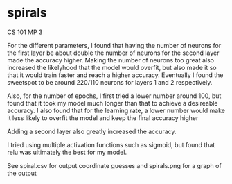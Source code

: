 # spirals

CS 101 MP 3

For the different parameters, I found that having the number of neurons for the first layer be about double the number of neurons for the second layer made the accuracy higher.
Making the number of neurons too great also increased the likelyhood that the model would overfit, but also made it so that it would train faster and reach a higher accuracy. 
Eventually I found the sweetspot to be around 220/110 neurons for layers 1 and 2 respectively.

Also, for the number of epochs, I first tried a lower number around 100, but found that it took my model much longer than that to achieve a desireable accuracy. 
I also found that for the learning rate, a lower number would make it less likely to overfit the model and keep the final accuracy higher

Adding a second layer also greatly increased the accuracy.

I tried using multiple activation functions such as sigmoid, but found that relu was ultimately the best for my model. 

See spiral.csv for output coordinate guesses and spirals.png for a graph of the output
